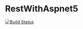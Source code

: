 # RestWithAspnet5

[![Build Status](https://travis-ci.com/osvaldobnu/aspnetapi.svg?branch=master)](https://travis-ci.com/osvaldobnu/aspnetapi)
